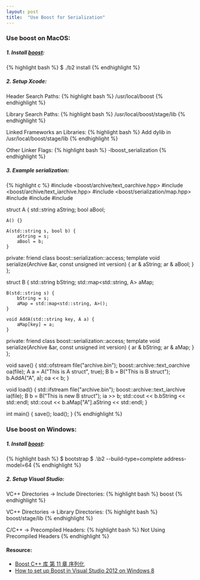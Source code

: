 ```yaml
---
layout: post
title:  "Use Boost for Serialization"
---
```


### Use boost on MacOS:

##### 1. Install [boost](http://www.boost.org/doc/libs/1_62_0/more/getting_started/unix-variants.html):
{% highlight bash %}
$ ./b2 install
{% endhighlight %}

##### 2. Setup Xcode:
Header Search Paths:
{% highlight bash %}
/usr/local/boost
{% endhighlight %}

Library Search Paths:
{% highlight bash %}
/usr/local/boost/stage/lib
{% endhighlight %}

Linked Frameworks an Libraries:
{% highlight bash %}
Add dylib in /usr/local/boost/stage/lib
{% endhighlight %}

Other Linker Flags:
{% highlight bash %}
-lboost_serialization
{% endhighlight %}

##### 3. Example serialization:
{% highlight c %}
#include <boost/archive/text_oarchive.hpp>
#include <boost/archive/text_iarchive.hpp>
#include <boost/serialization/map.hpp>
#include <map>
#include <iostream>
#include <fstream>

struct A {
    std::string aString;
    bool aBool;
    
    A() {}
    
    A(std::string s, bool b) {
        aString = s;
        aBool = b;
    }
    
private:
    friend class boost::serialization::access;
    template <typename Archive>
    void serialize(Archive &ar, const unsigned int version) {
        ar & aString;
        ar & aBool;
    }
};

struct B {
    std::string bString;
    std::map<std::string, A> aMap;
    
    B(std::string s) {
        bString = s;
        aMap = std::map<std::string, A>();
    }
    
    void AddA(std::string key, A a) {
        aMap[key] = a;
    }
    
private:
    friend class boost::serialization::access;
    template <typename Archive>
    void serialize(Archive &ar, const unsigned int version) {
        ar & bString;
        ar & aMap;
    }
};

void save() {
    std::ofstream file("archive.bin");
    boost::archive::text_oarchive oa(file);
    A a = A("This is A struct", true);
    B b = B("This is B struct");
    b.AddA("A", a);
    oa << b;
}

void load() {
    std::ifstream file("archive.bin");
    boost::archive::text_iarchive ia(file);
    B b = B("This is new B struct");
    ia >> b;
    std::cout << b.bString << std::endl;
    std::cout << b.aMap["A"].aString << std::endl;
}

int main() {
    save();
    load(); 
}
{% endhighlight %}

### Use boost on Windows:

##### 1. Install [boost](http://www.boost.org/doc/libs/1_62_0/more/getting_started/windows.html):
{% highlight bash %}
$ bootstrap
$ .\b2 --build-type=complete  address-model=64
{% endhighlight %}

##### 2. Setup Visual Studio:
VC++ Directories -> Include Directories:
{% highlight bash %}
boost
{% endhighlight %}

VC++ Directories -> Library Directories:
{% highlight bash %}
boost/stage/lib
{% endhighlight %}

C/C++ -> Precompiled Headers:
{% highlight bash %}
Not Using Precompiled Headers
{% endhighlight %}

#### Resource:
* [Boost C++ 库 第 11 章 序列化](http://zh.highscore.de/cpp/boost/serialization.html)
* [How to set up Boost in Visual Studio 2012 on Windows 8](https://www.youtube.com/watch?v=6trC5zVXzG0)

